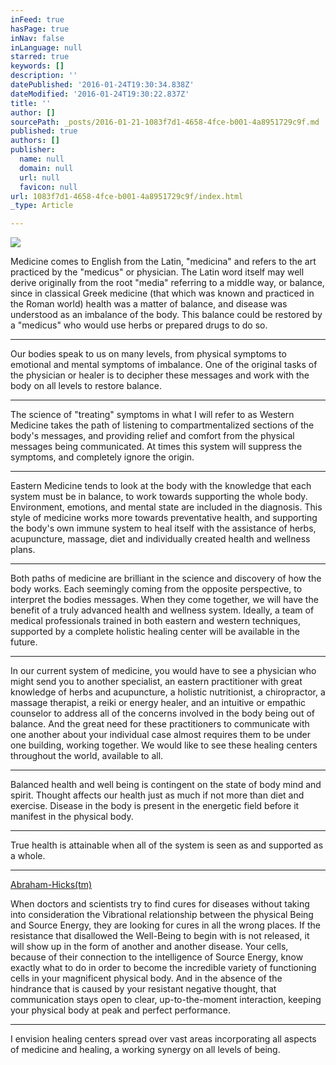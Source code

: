 ```yaml
---
inFeed: true
hasPage: true
inNav: false
inLanguage: null
starred: true
keywords: []
description: ''
datePublished: '2016-01-24T19:30:34.838Z'
dateModified: '2016-01-24T19:30:22.837Z'
title: ''
author: []
sourcePath: _posts/2016-01-21-1083f7d1-4658-4fce-b001-4a8951729c9f.md
published: true
authors: []
publisher:
  name: null
  domain: null
  url: null
  favicon: null
url: 1083f7d1-4658-4fce-b001-4a8951729c9f/index.html
_type: Article

---
```

![](https://the-grid-user-content.s3-us-west-2.amazonaws.com/11ae82f1-a195-4e39-ab6a-da255932e628.jpg)

Medicine comes to English from the Latin, "medicina" and refers to the art practiced by the "medicus" or physician. The Latin word itself may well derive originally from the root "media" referring to a middle way, or balance, since in classical Greek medicine (that which was known and practiced in the Roman world) health was a matter of balance, and disease was understood as an imbalance of the body. This balance could be restored by a "medicus" who would use herbs or prepared drugs to do so.

****

Our bodies speak to us on many levels, from physical symptoms to emotional and mental symptoms of imbalance.  One of the original tasks of the physician or healer is to decipher these messages and work with the body on all levels to restore balance.

****

The science of "treating" symptoms in what I will refer to as Western Medicine takes the path of listening to compartmentalized sections of the body's messages, and providing relief and comfort from the physical messages being communicated.  At times this system will suppress the symptoms, and completely ignore the origin.  

****

Eastern Medicine tends to look at the body with the knowledge that each system must be in balance, to work towards supporting the whole body.  Environment, emotions, and mental state are included in the diagnosis.  This style of medicine works more towards preventative health, and supporting the body's own immune system to heal itself with the assistance of herbs, acupuncture, massage, diet and individually created health and wellness plans.

****

Both paths of medicine are brilliant in the science and discovery of how the body works.  Each seemingly coming from the opposite perspective, to interpret the bodies messages.  When they come together, we will have the benefit of a truly advanced health and wellness system.  Ideally, a team of medical professionals trained in both eastern and western techniques, supported by a complete holistic healing center will be available in the future.  

****

In our current system of medicine, you would have to see a physician who might send you to another specialist, an eastern practitioner with great knowledge of herbs and acupuncture, a holistic nutritionist, a chiropractor, a massage therapist, a reiki or energy healer, and an intuitive or empathic counselor to address all of the concerns involved in the body being out of balance.  And the great need for these practitioners to communicate with one another about your individual case almost requires them to be under one building, working together.  We would like to see these healing centers throughout the world, available to all.

****

Balanced health and well being is contingent on the state of body mind and spirit.  Thought affects our health just as much if not more than diet and exercise.  Disease in the body is present in the energetic field before it manifest in the physical body.  

****

True health is attainable when all of the system is seen as and supported as a whole.

****

[][0]

[Abraham-Hicks(tm)][0]

When doctors and scientists try to find cures for diseases without taking into consideration the Vibrational relationship between the physical Being and Source Energy, they are looking for cures in all the wrong places. If the resistance that disallowed the Well-Being to begin with is not released, it will show up in the form of another and another disease. Your cells, because of their connection to the intelligence of Source Energy, know exactly what to do in order to become the incredible variety of functioning cells in your magnificent physical body. And in the absence of the hindrance that is caused by your resistant negative thought, that communication stays open to clear, up-to-the-moment interaction, keeping your physical body at peak and perfect performance.

****

I envision healing centers spread over vast areas incorporating all aspects of medicine and healing, a working synergy on all levels of being.  

[0]: http://www.facebook.com/abrahamdaily/posts/10150628240191019